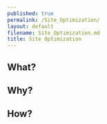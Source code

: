 ```yaml
---
published: true
permalink: /Site_Optimization/
layout: default
filename: Site_Optimization.md
title: Site Optimization
---
```




## What?  


## Why?  


## How?  

